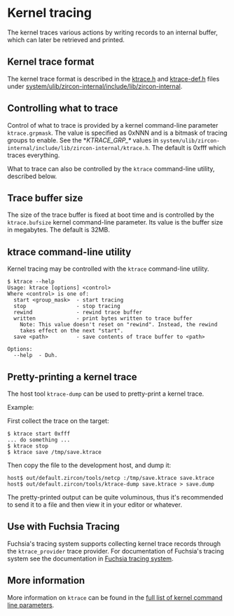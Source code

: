 # Kernel tracing

The kernel traces various actions by writing records to an internal buffer,
which can later be retrieved and printed.

## Kernel trace format

The kernel trace format is described in the 
[ktrace.h](/zircon/system/ulib/zircon-internal/include/lib/zircon-internal/ktrace.h) and 
[ktrace-def.h](/zircon/system/ulib/zircon-internal/include/lib/zircon-internal/ktrace-def.h) files under
[system/ulib/zircon-internal/include/lib/zircon-internal](/zircon/system/ulib/zircon-internal/include/lib/zircon-internal).

## Controlling what to trace

Control of what to trace is provided by a kernel command-line parameter
`ktrace.grpmask`. The value is specified as 0xNNN and is a bitmask
of tracing groups to enable. See the **KTRACE\_GRP\_\** values in
`system/ulib/zircon-internal/include/lib/zircon-internal/ktrace.h`.
The default is 0xfff which traces everything.

What to trace can also be controlled by the `ktrace` command-line utility,
described below.

## Trace buffer size

The size of the trace buffer is fixed at boot time and is controlled by
the `ktrace.bufsize` kernel command-line parameter. Its value is the
buffer size in megabytes. The default is 32MB.

## ktrace command-line utility

Kernel tracing may be controlled with the `ktrace` command-line utility.

```
$ ktrace --help
Usage: ktrace [options] <control>
Where <control> is one of:
  start <group_mask>  - start tracing
  stop                - stop tracing
  rewind              - rewind trace buffer
  written             - print bytes written to trace buffer
    Note: This value doesn't reset on "rewind". Instead, the rewind
    takes effect on the next "start".
  save <path>         - save contents of trace buffer to <path>

Options:
  --help  - Duh.
```

## Pretty-printing a kernel trace

The host tool `ktrace-dump` can be used to pretty-print a kernel trace.

Example:

First collect the trace on the target:

```
$ ktrace start 0xfff
... do something ...
$ ktrace stop
$ ktrace save /tmp/save.ktrace
```

Then copy the file to the development host, and dump it:

```
host$ out/default.zircon/tools/netcp :/tmp/save.ktrace save.ktrace
host$ out/default.zircon/tools/ktrace-dump save.ktrace > save.dump
```

The pretty-printed output can be quite voluminous, thus it's recommended
to send it to a file and then view it in your editor or whatever.

## Use with Fuchsia Tracing

Fuchsia's tracing system supports collecting kernel trace records through
the `ktrace_provider` trace provider.
For documentation of Fuchsia's tracing system see the documentation in
[Fuchsia tracing system](/docs/concepts/tracing/README.md).

## More information

More information on `ktrace` can be found in the
[full list of kernel command line parameters](/docs/reference/kernel/kernel_cmdline.md).
